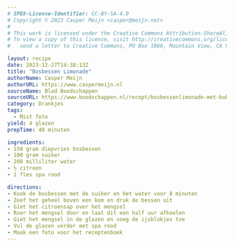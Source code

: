 ```yaml
---
# SPDX-License-Identifier: CC-BY-SA-4.0
# Copyright © 2023 Casper Meijn <casper@meijn.net>
# 
# This work is licensed under the Creative Commons Attribution-ShareAlike 4.0 International License. 
# To view a copy of this license, visit http://creativecommons.org/licenses/by-sa/4.0/ or 
#   send a letter to Creative Commons, PO Box 1866, Mountain View, CA 94042, USA.

layout: recipe
date: 2023-12-27T14:38:13Z
title: "Bosbessen Limonade"
authorName: Casper Meijn
authorURL: https://www.caspermeijn.nl
sourceName: Blad Boodschappen
sourceURL: https://www.boodschappen.nl/recept/bosbessenlimonade-met-bubbels/
category: Drankjes
tags:
  - Mist foto
yield: 4 glazen
prepTime: 40 minuten

ingredients:
- 150 gram diepvries bosbessen
- 100 gram suiker
- 200 milliliter water
- ½ citroen
- 1 fles spa rood

directions:
- Kook de bosbessen met de suiker en het water voor 8 minuten
- Zeef het geheel boven een kom en druk de bessen uit
- Giet het citroensap over het mengsel
- Roer het mengsel door en laat dit een half uur afkoelen
- Giet het mengsel in de glazen en voeg de ijsblokjes toe
- Vul de glazen verder met spa rood
- Maak een foto voor het receptenboek
---
```

